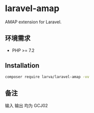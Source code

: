 # laravel-amap

AMAP extension for Laravel.

## 环境需求

- PHP >= 7.2

## Installation

```bash
composer require larva/laravel-amap -vv
```

## 备注

输入 输出 均为 GCJ02